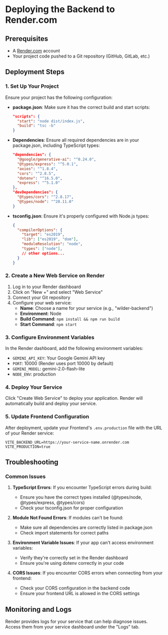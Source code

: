 # Deploying the Backend to Render.com

## Prerequisites

- A [Render.com](https://render.com) account
- Your project code pushed to a Git repository (GitHub, GitLab, etc.)

## Deployment Steps

### 1. Set Up Your Project

Ensure your project has the following configuration:

- **package.json**: Make sure it has the correct build and start scripts:
  ```json
  "scripts": {
    "start": "node dist/index.js",
    "build": "tsc -b"
  }
  ```

- **Dependencies**: Ensure all required dependencies are in your package.json, including TypeScript types:
  ```json
  "dependencies": {
    "@google/generative-ai": "^0.24.0",
    "@types/express": "^5.0.1",
    "axios": "^1.8.4",
    "cors": "^2.8.5",
    "dotenv": "^16.5.0",
    "express": "^5.1.0"
  },
  "devDependencies": {
    "@types/cors": "^2.8.17",
    "@types/node": "^20.11.0"
  }
  ```

- **tsconfig.json**: Ensure it's properly configured with Node.js types:
  ```json
  {
    "compilerOptions": {
      "target": "es2019",
      "lib": ["es2019", "dom"],
      "moduleResolution": "node",
      "types": ["node"],
      // other options...
    }
  }
  ```

### 2. Create a New Web Service on Render

1. Log in to your Render dashboard
2. Click on "New +" and select "Web Service"
3. Connect your Git repository
4. Configure your web service:
   - **Name**: Choose a name for your service (e.g., "wilder-backend")
   - **Environment**: Node
   - **Build Command**: `npm install && npm run build`
   - **Start Command**: `npm start`

### 3. Configure Environment Variables

In the Render dashboard, add the following environment variables:

- `GEMINI_API_KEY`: Your Google Gemini API key
- `PORT`: 10000 (Render uses port 10000 by default)
- `GEMINI_MODEL`: gemini-2.0-flash-lite
- `NODE_ENV`: production

### 4. Deploy Your Service

Click "Create Web Service" to deploy your application. Render will automatically build and deploy your service.

### 5. Update Frontend Configuration

After deployment, update your Frontend's `.env.production` file with the URL of your Render service:

```
VITE_BACKEND_URL=https://your-service-name.onrender.com
VITE_PRODUCTION=true
```

## Troubleshooting

### Common Issues

1. **TypeScript Errors**: If you encounter TypeScript errors during build:
   - Ensure you have the correct types installed (@types/node, @types/express, @types/cors)
   - Check your tsconfig.json for proper configuration

2. **Module Not Found Errors**: If modules can't be found:
   - Make sure all dependencies are correctly listed in package.json
   - Check import statements for correct paths

3. **Environment Variable Issues**: If your app can't access environment variables:
   - Verify they're correctly set in the Render dashboard
   - Ensure you're using dotenv correctly in your code

4. **CORS Issues**: If you encounter CORS errors when connecting from your frontend:
   - Check your CORS configuration in the backend code
   - Ensure your frontend URL is allowed in the CORS settings

## Monitoring and Logs

Render provides logs for your service that can help diagnose issues. Access them from your service dashboard under the "Logs" tab.